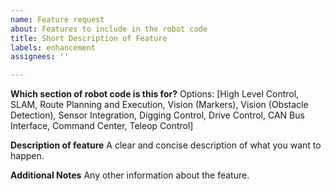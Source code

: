 ```yaml
---
name: Feature request
about: Features to include in the robot code
title: Short Description of Feature
labels: enhancement
assignees: ''

---
```


**Which section of robot code is this for?**
Options: [High Level Control, SLAM, Route Planning and Execution, Vision (Markers), Vision (Obstacle Detection), Sensor Integration, Digging Control, Drive Control, CAN Bus Interface, Command Center, Teleop Control]

**Description of feature**
A clear and concise description of what you want to happen.

**Additional Notes**
Any other information about the feature.
